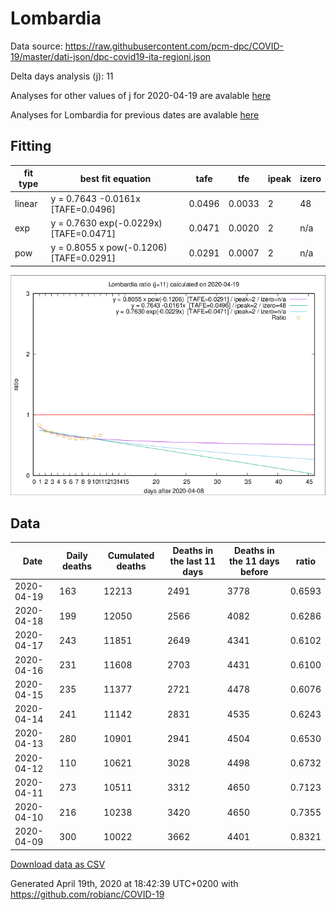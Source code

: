 # Lombardia

Data source: https://raw.githubusercontent.com/pcm-dpc/COVID-19/master/dati-json/dpc-covid19-ita-regioni.json

Delta days analysis (j): 11

Analyses for other values of j for 2020-04-19 are avalable [here](../2020-04-19/README.md)

Analyses for Lombardia for previous dates are avalable [here](../README.md)

## Fitting 
|fit type|best fit equation|tafe|tfe|ipeak|izero|
|-------|-----|--------|------|---|---|
|linear|y = 0.7643 -0.0161x  [TAFE=0.0496]|0.0496|0.0033|2|48|
|exp|y = 0.7630 exp(-0.0229x)  [TAFE=0.0471]|0.0471|0.0020|2|n/a|
|pow|y = 0.8055 x pow(-0.1206)  [TAFE=0.0291]|0.0291|0.0007|2|n/a|

![Plot](COVID-19_lombardia_j11_2020-04-19.png)

## Data
|Date|Daily deaths|Cumulated deaths|Deaths in the last 11 days|Deaths in the 11 days before|ratio|
|----|----------|-----------|-------|--------------------|-----|
|2020-04-19|163|12213|2491|3778|0.6593|
|2020-04-18|199|12050|2566|4082|0.6286|
|2020-04-17|243|11851|2649|4341|0.6102|
|2020-04-16|231|11608|2703|4431|0.6100|
|2020-04-15|235|11377|2721|4478|0.6076|
|2020-04-14|241|11142|2831|4535|0.6243|
|2020-04-13|280|10901|2941|4504|0.6530|
|2020-04-12|110|10621|3028|4498|0.6732|
|2020-04-11|273|10511|3312|4650|0.7123|
|2020-04-10|216|10238|3420|4650|0.7355|
|2020-04-09|300|10022|3662|4401|0.8321|

[Download data as CSV](COVID-19_lombardia_j11_2020-04-19.csv)

Generated April 19th, 2020 at 18:42:39 UTC+0200 with https://github.com/robianc/COVID-19
